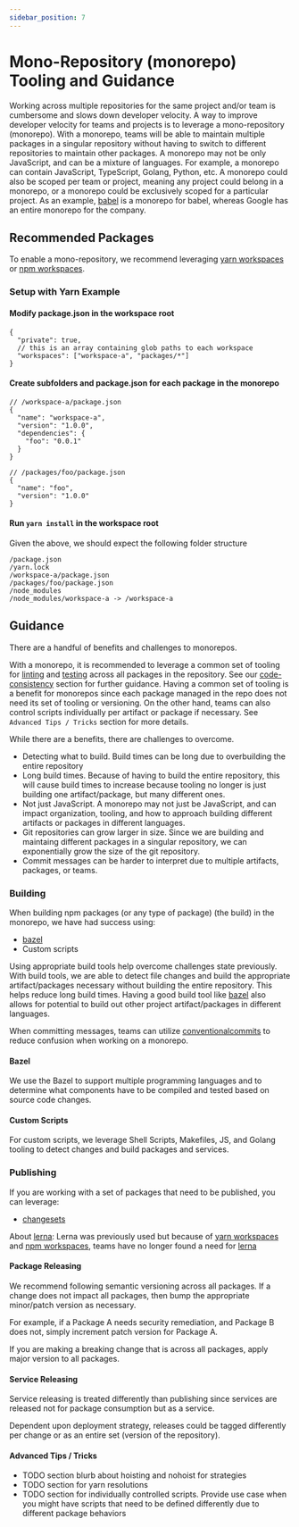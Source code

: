 ```yaml
---
sidebar_position: 7
---
```


# Mono-Repository (monorepo) Tooling and Guidance

Working across multiple repositories for the same project and/or team is cumbersome and slows down developer velocity. A way to improve developer velocity for teams and projects is to leverage a mono-repository (monorepo). With a monorepo, teams will be able to maintain multiple packages in a singular repository without having to switch to different repositories to maintain other packages. A monorepo may not be only JavaScript, and can be a mixture of languages. For example, a monorepo can contain JavaScript, TypeScript, Golang, Python, etc. A monorepo could also be scoped per team or project, meaning any project could belong in a monorepo, or a monorepo could be exclusively scoped for a particular project. As an example, [babel][babel] is a monorepo for babel, whereas Google has an entire monorepo for the company.

## Recommended Packages

To enable a mono-repository, we recommend leveraging [yarn workspaces][yarn-workspaces] or [npm workspaces][npm-workspaces].

### Setup with Yarn Example

#### Modify package.json in the workspace root

```
{
  "private": true,
  // this is an array containing glob paths to each workspace
  "workspaces": ["workspace-a", "packages/*"]
}
```

#### Create subfolders and package.json for each package in the monorepo

```
// /workspace-a/package.json
{
  "name": "workspace-a",
  "version": "1.0.0",
  "dependencies": {
    "foo": "0.0.1"
  }
}

// /packages/foo/package.json
{
  "name": "foo",
  "version": "1.0.0"
}
```

#### Run `yarn install` in the workspace root


Given the above, we should expect the following folder structure
```
/package.json
/yarn.lock
/workspace-a/package.json
/packages/foo/package.json
/node_modules
/node_modules/workspace-a -> /workspace-a
```

## Guidance

There are a handful of benefits and challenges to monorepos.

With a monorepo, it is recommended to leverage a common set of tooling for [linting][linting] and [testing][testing] across all packages in the repository. See our [code-consistency][code-consistency] section for further guidance. Having a common set of tooling is a benefit for monorepos since each package managed in the repo does not need its set of tooling or versioning. On the other hand, teams can also control scripts individually per artifact or package if necessary. See `Advanced Tips / Tricks` section for more details.

While there are a benefits, there are challenges to overcome.

* Detecting what to build. Build times can be long due to overbuilding the entire repository
* Long build times. Because of having to build the entire repository, this will cause build times to increase because tooling no longer is just building one artifact/package, but many different ones.
* Not just JavaScript. A monorepo may not just be JavaScript, and can impact organization, tooling, and how to approach building different artifacts or packages in different languages.
* Git repositories can grow larger in size.  Since we are building and maintaing different packages in a singular repository, we can exponentially grow the size of the git repository.
* Commit messages can be harder to interpret due to multiple artifacts, packages, or teams.


### Building

When building npm packages (or any type of package) (the build) in the monorepo, we have had success using:

* [bazel][bazel]
* Custom scripts

Using appropriate build tools help overcome challenges state previously. With build tools, we are able to detect file changes and build the appropriate artifact/packages necessary without building the entire repository. This helps reduce long build times. Having a good build tool like [bazel][bazel] also allows for potential to build out other project artifact/packages in different languages.

When committing messages, teams can utilize [conventionalcommits][conventionalcommits] to reduce confusion when working on a monorepo.

#### Bazel

We use the Bazel to support multiple programming languages and to determine what components have to be compiled and tested based on source code changes.

#### Custom Scripts

For custom scripts, we leverage Shell Scripts, Makefiles, JS, and Golang tooling to detect changes and build packages and services.

### Publishing

If you are working with a set of packages that need to be published, you can leverage:

* [changesets][changesets]

About [lerna][lerna]: Lerna was previously used but because of [yarn workspaces][yarn-workspaces] and [npm workspaces][npm-workspaces], teams have no longer found a need for [lerna][lerna]

#### Package Releasing

We recommend following semantic versioning across all packages. If a change does not impact all packages, then bump the appropriate minor/patch version as necessary.

For example, if a Package A needs security remediation, and Package B does not, simply increment patch version for Package A.

If you are making a breaking change that is across all packages, apply major version to all packages.

#### Service Releasing

Service releasing is treated differently than publishing since services are released not for package consumption but as a service.

Dependent upon deployment strategy, releases could be tagged differently per change or as an entire set (version of the repository).

#### Advanced Tips / Tricks

* TODO section blurb about hoisting and nohoist for strategies
* TODO section for yarn resolutions
* TODO section for individually controlled scripts. Provide use case when you might have scripts that need to be defined differently due to different package behaviors

[yarn-workspaces]: https://classic.yarnpkg.com/lang/en/docs/workspaces/
[npm-workspaces]: https://docs.npmjs.com/cli/v7/using-npm/workspaces
[lerna]: https://github.com/lerna/lerna
[babel]: https://github.com/babel/babel
[code-consistency]: ./code-consistency.md#guidance
[changesets]: https://github.com/atlassian/changesets
[semantic-release]: https://github.com/semantic-release/semantic-release
[bazel]: https://bazel.build/
[linting]: ./code-consistency.md
[testing]: ./testing.md
[conventionalcommits]: https://www.conventionalcommits.org/en/v1.0.0/
